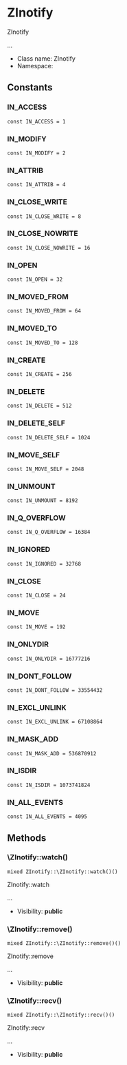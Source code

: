 ZInotify
===============

ZInotify

...


* Class name: ZInotify
* Namespace: 



Constants
----------


### IN_ACCESS

```
const IN_ACCESS = 1
```





### IN_MODIFY

```
const IN_MODIFY = 2
```





### IN_ATTRIB

```
const IN_ATTRIB = 4
```





### IN_CLOSE_WRITE

```
const IN_CLOSE_WRITE = 8
```





### IN_CLOSE_NOWRITE

```
const IN_CLOSE_NOWRITE = 16
```





### IN_OPEN

```
const IN_OPEN = 32
```





### IN_MOVED_FROM

```
const IN_MOVED_FROM = 64
```





### IN_MOVED_TO

```
const IN_MOVED_TO = 128
```





### IN_CREATE

```
const IN_CREATE = 256
```





### IN_DELETE

```
const IN_DELETE = 512
```





### IN_DELETE_SELF

```
const IN_DELETE_SELF = 1024
```





### IN_MOVE_SELF

```
const IN_MOVE_SELF = 2048
```





### IN_UNMOUNT

```
const IN_UNMOUNT = 8192
```





### IN_Q_OVERFLOW

```
const IN_Q_OVERFLOW = 16384
```





### IN_IGNORED

```
const IN_IGNORED = 32768
```





### IN_CLOSE

```
const IN_CLOSE = 24
```





### IN_MOVE

```
const IN_MOVE = 192
```





### IN_ONLYDIR

```
const IN_ONLYDIR = 16777216
```





### IN_DONT_FOLLOW

```
const IN_DONT_FOLLOW = 33554432
```





### IN_EXCL_UNLINK

```
const IN_EXCL_UNLINK = 67108864
```





### IN_MASK_ADD

```
const IN_MASK_ADD = 536870912
```





### IN_ISDIR

```
const IN_ISDIR = 1073741824
```





### IN_ALL_EVENTS

```
const IN_ALL_EVENTS = 4095
```







Methods
-------


### \ZInotify::watch()

```
mixed ZInotify::\ZInotify::watch()()
```

ZInotify::watch

...

* Visibility: **public**



### \ZInotify::remove()

```
mixed ZInotify::\ZInotify::remove()()
```

ZInotify::remove

...

* Visibility: **public**



### \ZInotify::recv()

```
mixed ZInotify::\ZInotify::recv()()
```

ZInotify::recv

...

* Visibility: **public**


